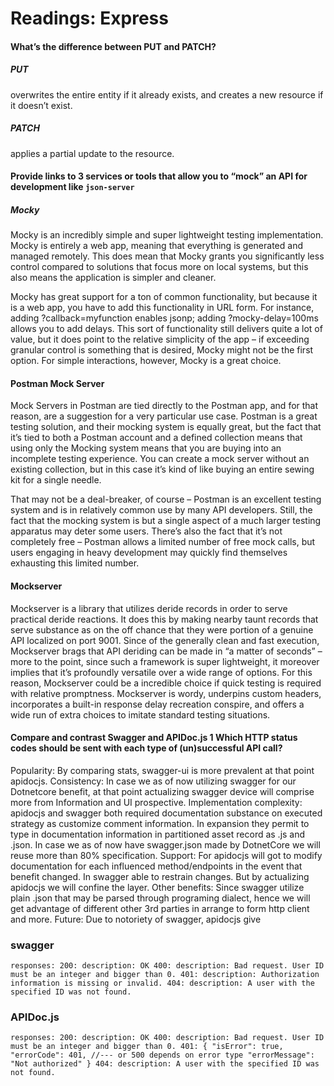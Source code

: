 # Readings: Express

#### What’s the difference between PUT and PATCH?

##### PUT

overwrites the entire entity if it already exists, and creates a new resource if it doesn’t exist.

##### PATCH

applies a partial update to the resource.

#### Provide links to 3 services or tools that allow you to “mock” an API for development like `json-server`

##### Mocky

Mocky is an incredibly simple and super lightweight testing implementation. Mocky is entirely a web app, meaning that everything is generated and managed remotely. This does mean that Mocky grants you significantly less control compared to solutions that focus more on local systems, but this also means the application is simpler and cleaner.

Mocky has great support for a ton of common functionality, but because it is a web app, you have to add this functionality in URL form. For instance, adding ?callback=myfunction enables jsonp; adding ?mocky-delay=100ms allows you to add delays. This sort of functionality still delivers quite a lot of value, but it does point to the relative simplicity of the app – if exceeding granular control is something that is desired, Mocky might not be the first option. For simple interactions, however, Mocky is a great choice.

#### Postman Mock Server

Mock Servers in Postman are tied directly to the Postman app, and for that reason, are a suggestion for a very particular use case. Postman is a great testing solution, and their mocking system is equally great, but the fact that it’s tied to both a Postman account and a defined collection means that using only the Mocking system means that you are buying into an incomplete testing experience. You can create a mock server without an existing collection, but in this case it’s kind of like buying an entire sewing kit for a single needle.

That may not be a deal-breaker, of course – Postman is an excellent testing system and is in relatively common use by many API developers. Still, the fact that the mocking system is but a single aspect of a much larger testing apparatus may deter some users. There’s also the fact that it’s not completely free – Postman allows a limited number of free mock calls, but users engaging in heavy development may quickly find themselves exhausting this limited number.

#### Mockserver

Mockserver is a library that utilizes deride records in order to serve practical deride reactions. It does this by making nearby taunt records that serve substance as on the off chance that they were portion of a genuine API localized on port 9001. Since of the generally clean and fast execution, Mockserver brags that API deriding can be made in “a matter of seconds” – more to the point, since such a framework is super lightweight, it moreover implies that it’s profoundly versatile over a wide range of options. For this reason, Mockserver could be a incredible choice if quick testing is required with relative promptness. Mockserver is wordy, underpins custom headers, incorporates a built-in response delay recreation conspire, and offers a wide run of extra choices to imitate standard testing situations.

#### Compare and contrast Swagger and APIDoc.js 1 Which HTTP status codes should be sent with each type of (un)successful API call?

Popularity: By comparing stats, swagger-ui is more prevalent at that point apidocjs. Consistency: In case we as of now utilizing swagger for our Dotnetcore benefit, at that point actualizing swagger device will comprise more from Information and UI prospective. Implementation complexity: apidocjs and swagger both required documentation substance on executed strategy as customize comment information. In expansion they permit to type in documentation information in partitioned asset record as .js and .json. In case we as of now have swagger.json made by DotnetCore we will reuse more than 80% specification. Support: For apidocjs will got to modify documentation for each influenced method/endpoints in the event that benefit changed. In swagger able to restrain changes. But by actualizing apidocjs we will confine the layer. Other benefits: Since swagger utilize plain .json that may be parsed through programing dialect, hence we will get advantage of different other 3rd parties in arrange to form http client and more. Future: Due to notoriety of swagger, apidocjs give

### swagger

`responses: 200: description: OK 400: description: Bad request. User ID must be an integer and bigger than 0. 401: description: Authorization information is missing or invalid. 404: description: A user with the specified ID was not found.`

### APIDoc.js

`responses: 200: description: OK 400: description: Bad request. User ID must be an integer and bigger than 0. 401: { "isError": true, "errorCode": 401, //--- or 500 depends on error type "errorMessage": "Not authorized" } 404: description: A user with the specified ID was not found.`
